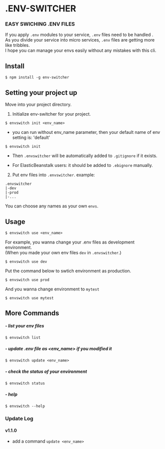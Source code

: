 
# .ENV-SWITCHER <br>
### EASY SWICHING .ENV FILES
If you apply `.env` modules to your service, `.env` files need to be handled .<br>
As you divide your service into micro services, `.env` files are getting more like tribbles.<br>
I hope you can manage your envs easily without any mistakes with this cli.

## Install
```
$ npm install -g env-switcher
```

## Setting your project up
Move into your project directory.
1. Initialize env-switcher for your project.
```text
$ envswitch init <env_name>
```
- you can run without env_name parameter, then your default name of env setting is: 'default'
```text
$ envswitch init
```
- Then `.envswitcher` will be automatically added to `.gitignore` if it exists.
* For ElasticBeanstalk users: it should be added to `.ebignore` manually.

2. Put env files into `.envswitcher`.
example:
```text
.envswitcher
|-dev
|-prod
|-...
```
You can choose any names as your own `envs`.
## Usage
```
$ envswitch use <env_name>
```
For example, you wanna change your .env files as development environment.  
(When you made your own env files `dev` in `.envswitcher`.)
```text
$ envswitch use dev
```
Put the command below to swtich environment as production.
```text
$ envswitch use prod
```
And you wanna change environment to `mytest`
```text
$ envswitch use mytest
```
## More Commands
##### - list your env files
```text
$ envswitch list
```
##### - update .env file as <env_name> if you modified it
```text
$ envswitch update <env_name>
```
##### - check the status of your environment
```text
$ envswitch status
```

##### - help
```text
$ envswitch --help
```


### Update Log
#### v1.1.0
- add a command `update <env_name>`
